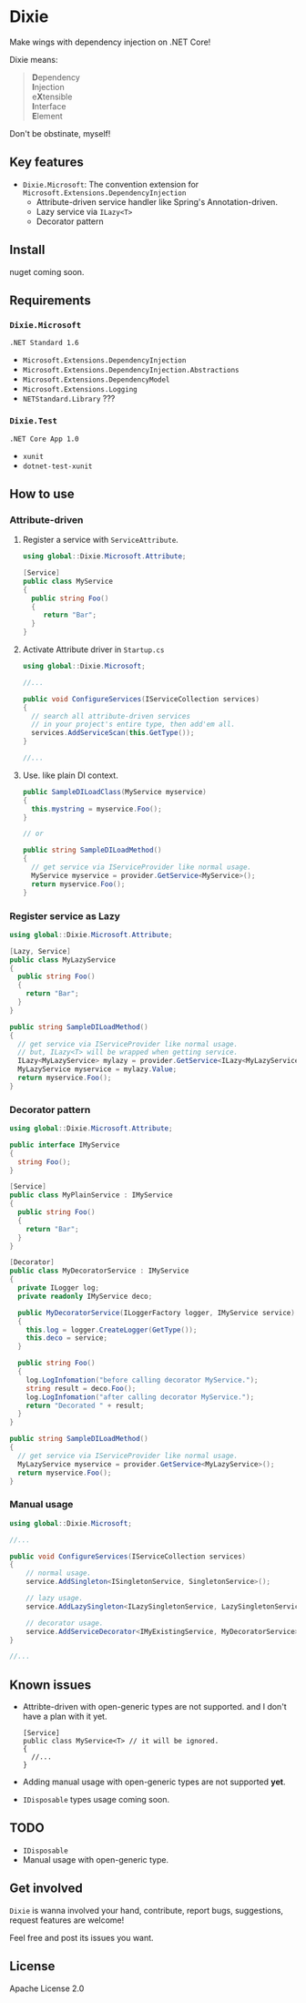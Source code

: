 # Dixie
Make wings with dependency injection on .NET Core!

Dixie means:

> **D**ependency<br>
> **I**njection<br>
> e**X**tensible<br>
> **I**nterface<br>
> **E**lement

Don't be obstinate, myself!

## Key features

- `Dixie.Microsoft`: The convention extension for `Microsoft.Extensions.DependencyInjection`
    - Attribute-driven service handler like Spring's Annotation-driven.
    - Lazy service via `ILazy<T>`
    - Decorator pattern

## Install

nuget coming soon.

## Requirements

### `Dixie.Microsoft`

`.NET Standard 1.6`

- `Microsoft.Extensions.DependencyInjection`
- `Microsoft.Extensions.DependencyInjection.Abstractions`
- `Microsoft.Extensions.DependencyModel`
- `Microsoft.Extensions.Logging`
- `NETStandard.Library` ???

### `Dixie.Test`

`.NET Core App 1.0`

- `xunit`
- `dotnet-test-xunit`

## How to use

### Attribute-driven

1. Register a service with `ServiceAttribute`.
   
   ```cs
   using global::Dixie.Microsoft.Attribute;

   [Service]
   public class MyService
   {
     public string Foo()
     {
        return "Bar";
     }
   }
   ```

2. Activate Attribute driver in `Startup.cs`

    ```cs
    using global::Dixie.Microsoft;

    //...

    public void ConfigureServices(IServiceCollection services)
    {
      // search all attribute-driven services
      // in your project's entire type, then add'em all.
      services.AddServiceScan(this.GetType());
    }

    //...
    ```

3. Use. like plain DI context.
    
    ```cs
    public SampleDILoadClass(MyService myservice)
    {
      this.mystring = myservice.Foo();
    }

    // or

    public string SampleDILoadMethod()
    {
      // get service via IServiceProvider like normal usage.
      MyService myservice = provider.GetService<MyService>();
      return myservice.Foo();
    }
    ```

### Register service as Lazy

```cs
using global::Dixie.Microsoft.Attribute;

[Lazy, Service]
public class MyLazyService
{
  public string Foo()
  {
    return "Bar";
  }
}
```

```cs
public string SampleDILoadMethod()
{
  // get service via IServiceProvider like normal usage.
  // but, ILazy<T> will be wrapped when getting service.
  ILazy<MyLazyService> mylazy = provider.GetService<ILazy<MyLazyService>>();
  MyLazyService myservice = mylazy.Value;
  return myservice.Foo();
}
```

### Decorator pattern

```cs
using global::Dixie.Microsoft.Attribute;

public interface IMyService
{
  string Foo();
}

[Service]
public class MyPlainService : IMyService
{
  public string Foo()
  {
    return "Bar";
  }
}

[Decorator]
public class MyDecoratorService : IMyService
{
  private ILogger log;
  private readonly IMyService deco;

  public MyDecoratorService(ILoggerFactory logger, IMyService service)
  {
    this.log = logger.CreateLogger(GetType());
    this.deco = service;
  }

  public string Foo()
  {
    log.LogInfomation("before calling decorator MyService.");
    string result = deco.Foo();
    log.LogInfomation("after calling decorator MyService.");
    return "Decorated " + result;
  }
}
```

```cs
public string SampleDILoadMethod()
{
  // get service via IServiceProvider like normal usage.
  MyLazyService myservice = provider.GetService<MyLazyService>();
  return myservice.Foo();
}
```

### Manual usage

```cs
using global::Dixie.Microsoft;

//...

public void ConfigureServices(IServiceCollection services)
{
    // normal usage.
    service.AddSingleton<ISingletonService, SingletonService>();

    // lazy usage.
    service.AddLazySingleton<ILazySingletonService, LazySingletonService>();

    // decorator usage.
    service.AddServiceDecorator<IMyExistingService, MyDecoratorService>();
}

//...
```

## Known issues

- Attribte-driven with open-generic types are not supported. and I don't have a plan with it yet.
  ```
  [Service]
  public class MyService<T> // it will be ignored.
  {
    //...
  }
  ```

- Adding manual usage with open-generic types are not supported **yet**.
- `IDisposable` types usage coming soon.

## TODO

- `IDisposable`
- Manual usage with open-generic type.

## Get involved

`Dixie` is wanna involved your hand, contribute, report bugs, suggestions, request features are welcome!

Feel free and post its issues you want.

## License

Apache License 2.0